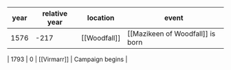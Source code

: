 |  year  | relative year |  location | event | 
| ------ | ------------- | --------- | ----- |
|  1576 | -217 | [[Woodfall]] | [[Mazikeen of Woodfall]] is born |

| 1793 | 0 | [[Virmarr]] | Campaign begins |